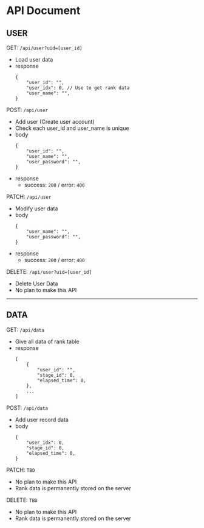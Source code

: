 # API Document

## USER

GET: `/api/user?uid=[user_id]`
 - Load user data
 - response
    ```
    {
        "user_id": "",
        "user_idx": 0, // Use to get rank data
        "user_name": "",
    }
    ```


POST: `/api/user`
 - Add user (Create user account)
 - Check each user_id and user_name is unique
 - body
    ```
    {
        "user_id": "",
        "user_name": "",
        "user_password": "",
    }
    ```
 - response
   - success: `200` / error: `400`


PATCH: `/api/user`
 - Modify user data
 - body
    ```
    {
        "user_name": "",
        "user_password": "",
    }
    ```
 - response
   - success: `200` / error: `400`


DELETE: `/api/user?uid=[user_id]`
 - Delete User Data
 - No plan to make this API

___

## DATA

GET: `/api/data`
 - Give all data of rank table
 - response
    ```
    [
        {
            "user_id": "",
            "stage_id": 0,
            "elapsed_time": 0,
        },
        ...
    ]
    ```

POST: `/api/data`
 - Add user record data
 - body
    ```
    {
        "user_idx": 0,
        "stage_id": 0,
        "elapsed_time": 0,
    }
    ```

PATCH: `TBD`
 - No plan to make this API
 - Rank data is permanently stored on the server

DELETE: `TBD`
 - No plan to make this API
 - Rank data is permanently stored on the server

